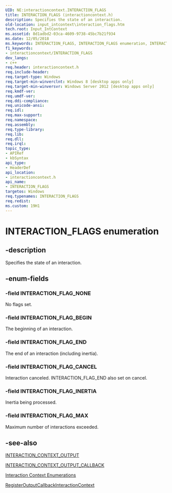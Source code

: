 ```yaml
---
UID: NE:interactioncontext.INTERACTION_FLAGS
title: INTERACTION_FLAGS (interactioncontext.h)
description: Specifies the state of an interaction.
old-location: input_intcontext\interaction_flags.htm
tech.root: Input_IntContext
ms.assetid: 8d1adbd2-03ca-4609-9738-45bc7b21f934
ms.date: 12/05/2018
ms.keywords: INTERACTION_FLAGS, INTERACTION_FLAGS enumeration, INTERACTION_FLAG_BEGIN, INTERACTION_FLAG_CANCEL, INTERACTION_FLAG_END, INTERACTION_FLAG_INERTIA, INTERACTION_FLAG_MAX, INTERACTION_FLAG_NONE, input_intcontext.interaction_flags, interactioncontext.interaction_flags, interactioncontext/INTERACTION_FLAGS, interactioncontext/INTERACTION_FLAG_BEGIN, interactioncontext/INTERACTION_FLAG_CANCEL, interactioncontext/INTERACTION_FLAG_END, interactioncontext/INTERACTION_FLAG_INERTIA, interactioncontext/INTERACTION_FLAG_MAX, interactioncontext/INTERACTION_FLAG_NONE
f1_keywords:
- interactioncontext/INTERACTION_FLAGS
dev_langs:
- c++
req.header: interactioncontext.h
req.include-header: 
req.target-type: Windows
req.target-min-winverclnt: Windows 8 [desktop apps only]
req.target-min-winversvr: Windows Server 2012 [desktop apps only]
req.kmdf-ver: 
req.umdf-ver: 
req.ddi-compliance: 
req.unicode-ansi: 
req.idl: 
req.max-support: 
req.namespace: 
req.assembly: 
req.type-library: 
req.lib: 
req.dll: 
req.irql: 
topic_type:
- APIRef
- kbSyntax
api_type:
- HeaderDef
api_location:
- interactioncontext.h
api_name:
- INTERACTION_FLAGS
targetos: Windows
req.typenames: INTERACTION_FLAGS
req.redist: 
ms.custom: 19H1
---
```


# INTERACTION_FLAGS enumeration


## -description


Specifies the state of an interaction.


## -enum-fields




### -field INTERACTION_FLAG_NONE

No flags set.


### -field INTERACTION_FLAG_BEGIN

The beginning of an interaction.


### -field INTERACTION_FLAG_END

The end of an interaction (including inertia).


### -field INTERACTION_FLAG_CANCEL

Interaction canceled. INTERACTION_FLAG_END also set on cancel.


### -field INTERACTION_FLAG_INERTIA

Inertia being processed.


### -field INTERACTION_FLAG_MAX

Maximum number of interactions exceeded.


## -see-also




<a href="https://docs.microsoft.com/previous-versions/windows/desktop/api/interactioncontext/ns-interactioncontext-interaction_context_output">INTERACTION_CONTEXT_OUTPUT</a>



<a href="https://docs.microsoft.com/previous-versions/windows/desktop/api/interactioncontext/nc-interactioncontext-interaction_context_output_callback">INTERACTION_CONTEXT_OUTPUT_CALLBACK</a>



<a href="https://docs.microsoft.com/previous-versions/windows/desktop/input_intcontext/enumerations">Interaction Context Enumerations</a>



<a href="https://docs.microsoft.com/previous-versions/windows/desktop/api/interactioncontext/nf-interactioncontext-registeroutputcallbackinteractioncontext">RegisterOutputCallbackInteractionContext</a>
 

 

